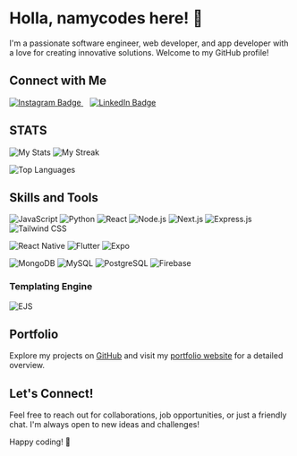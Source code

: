 
# Holla, namycodes here! 👋

I'm a passionate software engineer, web developer, and app developer with a love for creating innovative solutions. Welcome to my GitHub profile!

## Connect with Me

<p align="">
  <a href="https://www.instagram.com/your_instagram_profile">
    <img src="https://img.shields.io/badge/-Instagram-%23E4405F?style=for-the-badge&logo=instagram&logoColor=white" alt="Instagram Badge">
  </a>&nbsp;&nbsp;
  
  <a href="https://www.linkedin.com/in/namycodes">
    <img src="https://img.shields.io/badge/-LinkedIn-blue?style=for-the-badge&logo=linkedin&logoColor=white" alt="LinkedIn Badge">
  </a>
</p>

## STATS

 ![My Stats](https://github-readme-stats.vercel.app/api?username=namycodes&show_icons=true&theme=dark)  ![My Streak](https://github-readme-streak-stats.herokuapp.com/?user=namycodes&show_icons=true&theme=dark) 


![Top Languages](https://github-readme-stats.vercel.app/api/top-langs/?username=namycodes&layout=compact&langs_count=8&theme=dark)



  
## Skills and Tools
<p align="">
  <img src="https://img.shields.io/badge/-JavaScript-yellow?style=for-the-badge&logo=javascript&logoColor=white" alt="JavaScript">
  <img src="https://img.shields.io/badge/-Python-blue?style=for-the-badge&logo=python&logoColor=white" alt="Python">
    <img src="https://img.shields.io/badge/-React-blue?style=for-the-badge&logo=react&logoColor=white" alt="React">
  <img src="https://img.shields.io/badge/-Node.js-green?style=for-the-badge&logo=node.js&logoColor=white" alt="Node.js">
  <img src="https://img.shields.io/badge/-Next.js-black?style=for-the-badge&logo=next.js&logoColor=white" alt="Next.js">
  <img src="https://img.shields.io/badge/-Express.js-gray?style=for-the-badge&logo=express&logoColor=white" alt="Express.js">
  <img src="https://img.shields.io/badge/-Tailwind%20CSS-blueviolet?style=for-the-badge&logo=tailwind-css&logoColor=white" alt="Tailwind CSS">
  <p align="">
  <img src="https://img.shields.io/badge/-React%20Native-blue?style=for-the-badge&logo=react&logoColor=white" alt="React Native">
  <img src="https://img.shields.io/badge/-Flutter-blue?style=for-the-badge&logo=flutter&logoColor=white" alt="Flutter">
  <img src="https://img.shields.io/badge/-Expo-black?style=for-the-badge&logo=expo&logoColor=white" alt="Expo">
    <p align="">
  <img src="https://img.shields.io/badge/-MongoDB-green?style=for-the-badge&logo=mongodb&logoColor=white" alt="MongoDB">
  <img src="https://img.shields.io/badge/-MySQL-blue?style=for-the-badge&logo=mysql&logoColor=white" alt="MySQL">
  <img src="https://img.shields.io/badge/-PostgreSQL-blue?style=for-the-badge&logo=postgresql&logoColor=white" alt="PostgreSQL">
  <img src="https://img.shields.io/badge/-Firebase-yellow?style=for-the-badge&logo=firebase&logoColor=white" alt="Firebase">
</p>
</p>


### Templating Engine
<p align="">
  <img src="https://img.shields.io/badge/-EJS-lightgrey?style=for-the-badge&logo=ejs&logoColor=white" alt="EJS">
</p>
</p>

## Portfolio

Explore my projects on [GitHub](https://github.com/namycodes) and visit my [portfolio website](https://namycodes.vercel.app) for a detailed overview.

## Let's Connect!

Feel free to reach out for collaborations, job opportunities, or just a friendly chat. I'm always open to new ideas and challenges!

Happy coding! 🚀

